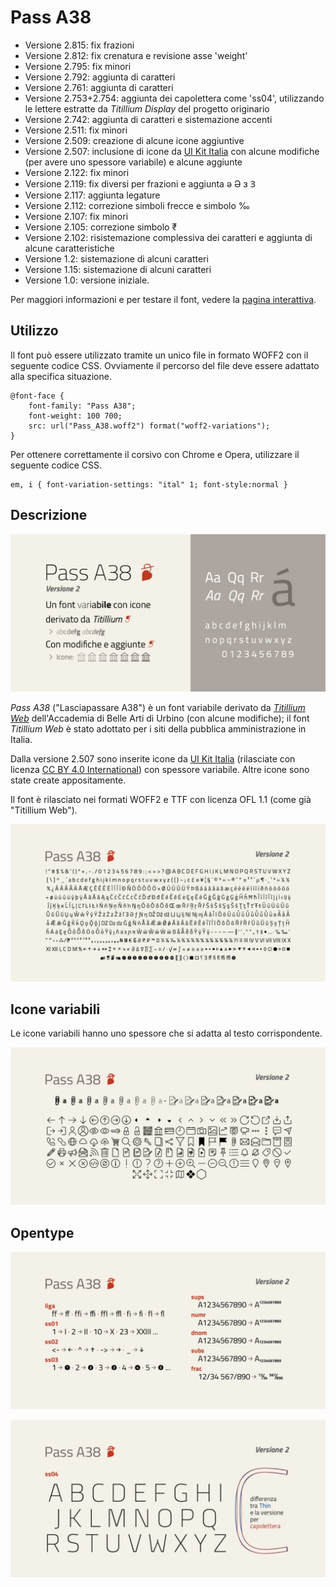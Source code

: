 # Pass A38
- Versione 2.815: fix frazioni
- Versione 2.812: fix crenatura e revisione asse 'weight'
- Versione 2.795: fix minori
- Versione 2.792: aggiunta di caratteri
- Versione 2.761: aggiunta di caratteri
- Versione 2.753+2.754: aggiunta dei capolettera come 'ss04', utilizzando le lettere estratte da _Titillium Display_ del progetto originario
- Versione 2.742: aggiunta di caratteri e sistemazione accenti
- Versione 2.511: fix minori
- Versione 2.509: creazione di alcune icone aggiuntive
- Versione 2.507: inclusione di icone da [UI Kit Italia](https://github.com/italia/design-ui-kit) con alcune modifiche (per avere uno spessore variabile) e alcune aggiunte
- Versione 2.122: fix minori
- Versione 2.119: fix diversi per frazioni e aggiunta ə Ə ɜ Ɜ
- Versione 2.117: aggiunta legature
- Versione 2.112: correzione simboli frecce e simbolo ‰
- Versione 2.107: fix minori
- Versione 2.105: correzione simbolo ₹
- Versione 2.102: risistemazione complessiva dei caratteri e aggiunta di alcune caratteristiche
- Versione 1.2: sistemazione di alcuni caratteri
- Versione 1.15: sistemazione di alcuni caratteri
- Versione 1.0: versione iniziale.

Per maggiori informazioni e per testare il font, vedere la [pagina interattiva](https://m-casanova.github.io/Pass-A38/).

## Utilizzo
Il font può essere utilizzato tramite un unico file in formato WOFF2 con il seguente codice CSS. Ovviamente il percorso del file deve essere adattato alla specifica situazione.

    @font-face {
        font-family: "Pass A38";
        font-weight: 100 700;
        src: url("Pass_A38.woff2") format("woff2-variations");
    }

Per ottenere correttamente il corsivo con Chrome e Opera, utilizzare il seguente codice CSS.

    em, i { font-variation-settings: "ital" 1; font-style:normal }

## Descrizione
![image](images/Pass_A38.jpg)

_Pass A38_ ("Lasciapassare A38") è un font variabile derivato da _[Titillium Web](https://fonts.google.com/specimen/Titillium+Web)_ dell'Accademia di Belle Arti di Urbino (con alcune modifiche); il font _Titillium Web_ è stato adottato per i siti della pubblica amministrazione in Italia.

Dalla versione 2.507 sono inserite icone da [UI Kit Italia](https://github.com/italia/design-ui-kit) (rilasciate con licenza [CC BY 4.0 International](https://creativecommons.org/licenses/by/4.0/)) con spessore variabile. Altre icone sono state create appositamente.

Il font è rilasciato nei formati WOFF2 e TTF con licenza OFL 1.1 (come già "Titillium Web").

![image](images/Pass_A38_b.jpg)

## Icone variabili

Le icone variabili hanno uno spessore che si adatta al testo corrispondente.

![image](images/Pass_A38_d.jpg)

## Opentype

![image](images/Pass_A38_c.jpg)

![image](images/Pass_A38_e.jpg)
